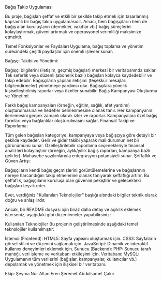 Bağış Takip Uygulaması

Bu proje, bağışları şeffaf ve etkili bir şekilde takip etmek için tasarlanmış kapsamlı bir bağış takip uygulamasıdır. 
Amacı, hem bağışçıların hem de bağış alan kuruluşların (dernekler, vakıflar vb.) bağış süreçlerini kolaylaştırmak, 
güveni artırmak ve operasyonel verimliliği maksimize etmektir.

Temel Fonksiyonlar ve Faydaları
Uygulama, bağış toplama ve yönetim sürecindeki çeşitli paydaşlar için önemli işlevler sunar:

Bağışçı Takibi ve Yönetimi:

Bağışçı bilgilerini (iletişim, geçmiş bağışlar) merkezi bir veritabanında saklar.
Tek seferlik veya düzenli (abonelik bazlı) bağışları kolayca kaydedebilir ve takip edebilir.
Bağışçılarla yapılan iletişimi (teşekkür mesajları, bilgilendirmeler) yönetmeye yardımcı olur.
Bağışçılara yönelik kişiselleştirilmiş raporlar veya özetler sunabilir.
Bağış Kampanyası Oluşturma ve Yönetimi:

Farklı bağış kampanyaları (örneğin, eğitim, sağlık, afet yardımı) oluşturulmasına ve hedefler belirlenmesine olanak tanır.
Her kampanyanın ilerlemesini gerçek zamanlı olarak izler ve raporlar.
Kampanyalara özel bağış formları veya bağlantılar oluşturulmasını sağlar.
Finansal Takip ve Raporlama:

Tüm gelen bağışları kategoriye, kampanyaya veya bağışçıya göre detaylı bir şekilde kaydeder.
Gelir ve gider takibi yaparak mali durumun net bir görünümünü sunar.
Özelleştirilebilir raporlama seçenekleriyle finansal analizleri kolaylaştırır (örneğin, aylık/yıllık bağış raporları, kampanya bazlı gelirler).
Muhasebe yazılımlarıyla entegrasyon potansiyeli sunar.
Şeffaflık ve Güven Artışı:

Bağışçıların kendi bağış geçmişlerini görüntülemelerine ve bağışlarının nereye harcandığını takip etmelerine olanak tanıyarak şeffaflığı artırır.
Bu şeffaflık, bağışçıların kuruluşa olan güvenini pekiştirir ve gelecekteki bağışları teşvik eder.

Evet, verdiğiniz "Kullanılan Teknolojiler" başlığı altındaki bilgiler teknik olarak doğru ve anlaşılırdır.

Ancak, bir README dosyası için biraz daha detay ve açıklık eklemek isterseniz, aşağıdaki gibi düzenlemeler yapabilirsiniz:

Kullanılan Teknolojiler
Bu projenin geliştirilmesinde aşağıdaki temel teknolojiler kullanılmıştır:

İstemci (Frontend):
    HTML5: Sayfa yapısını oluşturmak için.
    CSS3: Sayfaların görsel stilini ve düzenini sağlamak için.
    JavaScript: Dinamik ve interaktif kullanıcı deneyimleri eklemek için.
Sunucu (Backend):
    PHP: Sunucu tarafı mantığı, veri işleme ve veritabanı etkileşimi için.
Veritabanı:
    MySQL: Uygulamanın tüm verilerini (bağışlar, kampanyalar, kullanıcılar vb.) depolamak ve yönetmek için ilişkisel bir veritabanı.

Ekip:
  Şeyma Nur Altan
  Eren Şeremet
  Abdulsamet Çakır

